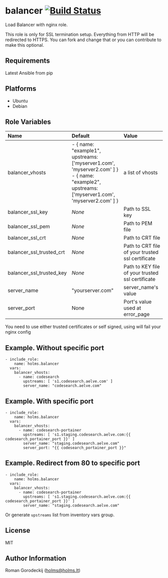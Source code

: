 # balancer [![Build Status](https://travis-ci.org/holms/ansible-balancer.svg?branch=master)](https://travis-ci.org/holms/ansible-balancer)

Load Balancer with nginx role.

This role is only for SSL termination setup. Everything from HTTP will be redirected to HTTPS. You can fork and change that or you can contribute to make this optional.

## Requirements

Latest Ansible from pip

## Platforms

- Ubuntu
- Debian

## Role Variables

Name                     | Default                                                                                                                                              | Value
:----------------------- | :--------------------------------------------------------------------------------------------------------------------------------------------------- | :-----------------------------------------------
balancer_vhosts          | - { name: "example1",  upstreams: ['myserver1.com', 'myserver2.com' ] } <br> - { name: "example2",  upstreams: ['myserver1.com', 'myserver2.com' ] } | a list of vhosts
balancer_ssl_key         | *None*                                                                                                                                               | Path to SSL key
balancer_ssl_pem         | *None*                                                                                                                                               | Path to PEM file
balancer_ssl_crt         | *None*                                                                                                                                               | Path to CRT file
balancer_ssl_trusted_crt | *None*                                                                                                                                               | Path to CRT file of your trusted ssl certificate
balancer_ssl_trusted_key | *None*                                                                                                                                               | Path to KEY file of your trusted ssl certificate
server_name | "yourserver.com" | server_name's value
server_port | None | Port's value used at error_page

You need to use either trusted certificates or self signed, using will fail your nginx config

## Example. Without specific port

    - include_role:
        name: holms.balancer
      vars:
        balancer_vhosts:
          - name: codesearch
            upstreams: [ 's1.codesearch.aelve.com' ]
            server_name: "codesearch.aelve.com"

## Example. With specific port

    - include_role:
        name: holms.balancer
      vars:
        balancer_vhosts:
          - name: codesearch-portainer
            upstreams: [ 's1.staging.codesearch.aelve.com:{{ codesearch_portainer_port }}' ]
            server_name: "staging.codesearch.aelve.com"
            server_port: "{{ codesearch_portainer_port }}"

## Example. Redirect from 80 to specific port

    - include_role:
        name: holms.balancer
      vars:
        balancer_vhosts:
          - name: codesearch-portainer
            upstreams: [ 's1.staging.codesearch.aelve.com:{{ codesearch_portainer_port }}' ]
            server_name: "staging.codesearch.aelve.com"

Or generate `upstreams` list from inventory vars group.

## License

MIT

## Author Information

Roman Gorodeckij ([holms@holms.lt](mailto:holms@holms.lt))
